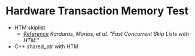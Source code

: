# Hardware Transaction Memory Test

* HTM skiplist
  * [Reference](http://www.cslab.ece.ntua.gr/~knikas/files/papers/hlpp2018.pdf) *Kardaras, Marios, et al. "Fast Concurrent Skip Lists with HTM."*
* C++ shared_ptr with HTM